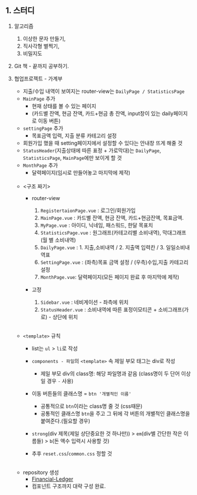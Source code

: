 ## 1. 스터디
1. 알고리즘 
	1. 이상한 문자 만들기, 
	2. 직사각형 별찍기, 
	3. 비밀지도
	
3. Git 책 - 끝까지 공부하기.

4. 협업프로젝트 - 가계부
	- 지출/수입 내역이 보여지는 router-view는 `DailyPage / StatisticsPage`
	- `MainPage` 추가 
		- 현재 상태를 볼 수 있는 페이지
		- (카드별 잔액, 현금 잔액, 카드+현금 총 잔액, input창이 있는 daily페이지로 이동 버튼)
	- `settingPage` 추가
		- 목표금액 입력, 지출 분류 카테고리 설정 
	- 회원가입 했을 때 setting페이지에서 설정할 수 있다는 안내창 뜨게 해줄 것
	- `StatusHeader`(지출상태에 따른 표정 + 가로막대)는 `DailyPage`, `StatisticsPage`, `MainPage`에만 보이게 할 것
	- `MonthPage` 추가
		- 달력페이지(임시로 만들어놓고 마지막에 제작)
	<br/>
	
	- <구조 짜기>
		- router-view
			1. `RegistertaionPage.vue` : 로그인/회원가입
			2. `MainPage.vue` : 카드별 잔액, 현금 잔액, 카드+현금잔액, 목표금액.
			3. `MyPage.vue` : 아이디, 닉네임, 패스워드, 한달 목표치
			4. `StatisticsPage.vue` : 원그래프(카테고리별 소비내역), 막대그래프(월 별 소비내역)
			5. `DailyPage.vue` : 1. 지출,소비내역 / 2. 지출액 입력칸 / 3. 일일소비내역표
			6. `SettingPage.vue` : (좌측)목표 금액 설정 / (우측)수입,지출 카테고리 설정
			7. `MonthPage.vue`: 달력페이지(모든 페이지 완료 후 마지막에 제작)

		- 고정
			1. `Sidebar.vue` : 네비게이션 - 좌측에 위치
			2. `StatusHeader.vue` : 소비내역에 따른 표정이모티콘 + 소비그래프(가로) - 상단에 위치
	<br/>
			
	- `<template>` 규칙
	
		- list는 `ul` > `li`로 작성
		
		- `components - 파일`의 `<template>` 속 제일 부모 태그는 div로 작성
			- 제일 부모 div의 class명: 해당 파일명과 같음 (class명이 두 단어 이상일 경우 `-` 사용)
			
		- 이동 버튼들의 클래스명 = `btn '개별적인 이름'`
			- 공통적으로 `btn`이라는 class명 줄 것 (css때문)
			- 공통적인 클래스명 `btn`을 주고 그 뒤에 각 버튼의 개별적인 클래스명을 붙여준다.(필요할 경우)
			
		
		- `strong`(div 제목(제일 상단중요한 것 하나만)) > `em`(div별 간단한 작은 이름들) > `b`(돈 액수 입력시 사용할 것)
			
		- 추후 `reset.css`/`common.css` 정할 것
	<br/>
	
	- repository 생성
		- [Financial-Ledger](https://github.com/EunJaePark/Financial-Ledger)
		- 컴포넌트 구조까지 대략 구성 완료.
